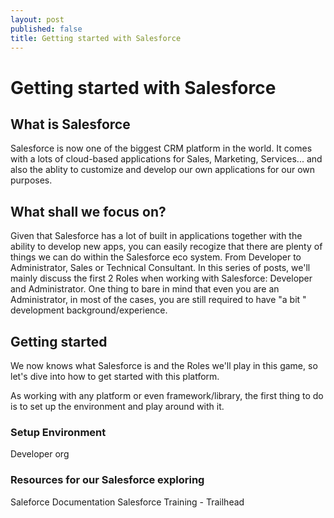 ```yaml
---
layout: post
published: false
title: Getting started with Salesforce
---
```

# Getting started with Salesforce

## What is Salesforce
Salesforce is now one of the biggest CRM platform in the world. It comes with a lots of cloud-based applications for Sales, Marketing, Services... and also the ablity to customize and develop our own applications for our own purposes.

## What shall we focus on?
Given that Salesforce has a lot of built in applications together with the ability to develop new apps, you can easily recogize that there are plenty of things we can do within the Salesforce eco system. From Developer to Administrator, Sales or Technical Consultant. In this series of posts, we'll mainly discuss the first 2 Roles when working with Salesforce: Developer and Administrator. One thing to bare in mind that even you are an Administrator, in most of the cases, you are still required to have "a bit " development background/experience.

## Getting started
We now knows what Salesforce is and the Roles we'll play in this game, so let's dive into how to get started with this platform.

As working with any platform or even framework/library, the first thing to do is to set up the environment and play around with it.
### Setup Environment
Developer org
### Resources for our Salesforce exploring
Saleforce Documentation
Salesforce Training - Trailhead

